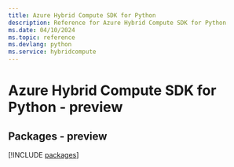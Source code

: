 ```yaml
---
title: Azure Hybrid Compute SDK for Python
description: Reference for Azure Hybrid Compute SDK for Python
ms.date: 04/10/2024
ms.topic: reference
ms.devlang: python
ms.service: hybridcompute
---
```

# Azure Hybrid Compute SDK for Python - preview
## Packages - preview
[!INCLUDE [packages](hybrid-compute-index.md)]